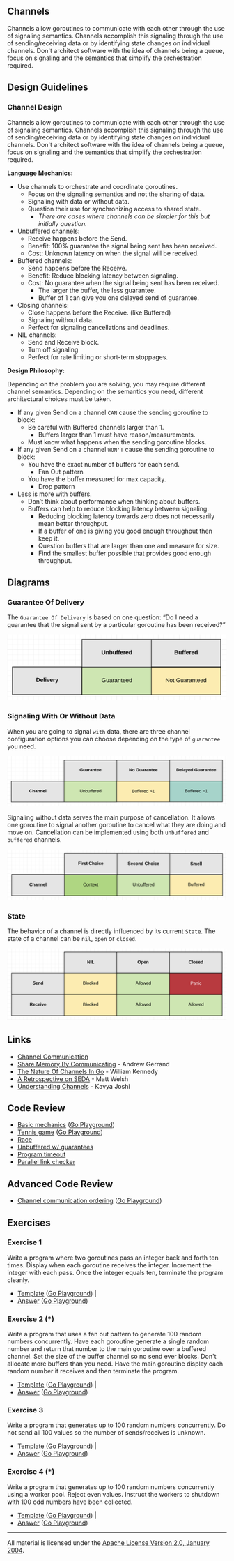 ## Channels
Channels allow goroutines to communicate with each other through the use of signaling semantics. Channels accomplish this signaling through the use of sending/receiving data or by identifying state changes on individual channels. Don't architect software with the idea of channels being a queue, focus on signaling and the semantics that simplify the orchestration required.

## Design Guidelines

### Channel Design

Channels allow goroutines to communicate with each other through the use of signaling semantics. Channels accomplish this signaling through the use of sending/receiving data or by identifying state changes on individual channels. Don't architect software with the idea of channels being a queue, focus on signaling and the semantics that simplify the orchestration required.

**Language Mechanics:**

* Use channels to orchestrate and coordinate goroutines.
    * Focus on the signaling semantics and not the sharing of data.
    * Signaling with data or without data.
    * Question their use for synchronizing access to shared state.
        * _There are cases where channels can be simpler for this but initially question._
* Unbuffered channels:
    * Receive happens before the Send.
    * Benefit: 100% guarantee the signal being sent has been received.
    * Cost: Unknown latency on when the signal will be received.
* Buffered channels:
    * Send happens before the Receive.
    * Benefit: Reduce blocking latency between signaling.
    * Cost: No guarantee when the signal being sent has been received.
        * The larger the buffer, the less guarantee.
        * Buffer of 1 can give you one delayed send of guarantee.
* Closing channels:
    * Close happens before the Receive. (like Buffered)
    * Signaling without data.
    * Perfect for signaling cancellations and deadlines.
* NIL channels:
    * Send and Receive block.
    * Turn off signaling
    * Perfect for rate limiting or short-term stoppages.

**Design Philosophy:**

Depending on the problem you are solving, you may require different channel semantics. Depending on the semantics you need, different architectural choices must be taken.

* If any given Send on a channel `CAN` cause the sending goroutine to block:
    * Be careful with Buffered channels larger than 1.
        * Buffers larger than 1 must have reason/measurements.
    * Must know what happens when the sending goroutine blocks.
* If any given Send on a channel `WON'T` cause the sending goroutine to block:
    * You have the exact number of buffers for each send.
        * Fan Out pattern
    * You have the buffer measured for max capacity.
        * Drop pattern
* Less is more with buffers.
    * Don’t think about performance when thinking about buffers.
    * Buffers can help to reduce blocking latency between signaling.
        * Reducing blocking latency towards zero does not necessarily mean better throughput.
        * If a buffer of one is giving you good enough throughput then keep it.
        * Question buffers that are larger than one and measure for size.
        * Find the smallest buffer possible that provides good enough throughput.


## Diagrams

### Guarantee Of Delivery

The `Guarantee Of Delivery` is based on one question: “Do I need a guarantee that the signal sent by a particular goroutine has been received?”

![Ardan Labs](guarantee_of_delivery.png)

### Signaling With Or Without Data

When you are going to signal `with` data, there are three channel configuration options you can choose depending on the type of `guarantee` you need.

![Ardan Labs](signaling_with_data.png)

Signaling without data serves the main purpose of cancellation. It allows one goroutine to signal another goroutine to cancel what they are doing and move on. Cancellation can be implemented using both `unbuffered` and `buffered` channels.

![Ardan Labs](signaling_without_data.png)

### State

The behavior of a channel is directly influenced by its current `State`. The state of a channel can be `nil`, `open` or `closed`.

![Ardan Labs](state.png)

## Links

* [Channel Communication](https://golang.org/ref/mem#tmp_7)
* [Share Memory By Communicating](http://blog.golang.org/share-memory-by-communicating) - Andrew Gerrand
* [The Nature Of Channels In Go](https://www.ardanlabs.com/blog/2014/02/the-nature-of-channels-in-go.html) - William Kennedy
* [A Retrospective on SEDA](http://matt-welsh.blogspot.com/2010/07/retrospective-on-seda.html) - Matt Welsh
* [Understanding Channels](https://www.youtube.com/watch?v=KBZlN0izeiY) - Kavya Joshi


## Code Review

* [Basic mechanics](example1/example1.go) ([Go Playground](https://play.golang.org/p/UY5gai9Ojsm))
* [Tennis game](example2/example2.go) ([Go Playground](https://play.golang.org/p/PvFKD_tNwir))
* [Race](example3/example3.go)
* [Unbuffered w/ guarantees](example4/example4.go)
* [Program timeout](example5/example5.go)
* [Parallel link checker](example6/main.go)

## Advanced Code Review

* [Channel communication ordering](advanced/example1/example1.go) ([Go Playground](https://play.golang.org/p/YwKFJPkB4gC))

## Exercises

### Exercise 1
Write a program where two goroutines pass an integer back and forth ten times. Display when each goroutine receives the integer. Increment the integer with each pass. Once the integer equals ten, terminate the program cleanly.

* [Template](exercises/template1/template1.go) ([Go Playground](https://play.golang.org/p/gv9lxA3qhH-)) |
* [Answer](exercises/exercise1/exercise1.go) ([Go Playground](https://play.golang.org/p/8S685ND54dW))

### Exercise 2 (*)
Write a program that uses a fan out pattern to generate 100 random numbers concurrently. Have each goroutine generate a single random number and return that number to the main goroutine over a buffered channel. Set the size of the buffer channel so no send ever blocks. Don't allocate more buffers than you need. Have the main goroutine display each random number it receives and then terminate the program.

* [Template](exercises/template2/template2.go) ([Go Playground](https://play.golang.org/p/9_b6YcBuSOR)) |
* [Answer](exercises/exercise2/exercise2.go) ([Go Playground](https://play.golang.org/p/cEUYThI5etc))

### Exercise 3
Write a program that generates up to 100 random numbers concurrently. Do not send all 100 values so the number of sends/receives is unknown.

* [Template](exercises/template3/template3.go) ([Go Playground](https://play.golang.org/p/TQMIiAelw5L)) |
* [Answer](exercises/exercise3/exercise3.go) ([Go Playground](https://play.golang.org/p/76xnxU1yL5K))

### Exercise 4 (*)
Write a program that generates up to 100 random numbers concurrently using a worker pool. Reject even values. Instruct the workers to shutdown with 100 odd numbers have been collected.

* [Template](exercises/template4/template4.go) ([Go Playground](https://play.golang.org/p/2EShivwAWlq)) |
* [Answer](exercises/exercise4/exercise4.go) ([Go Playground](https://play.golang.org/p/jUnB-6OpV1Q))
___
All material is licensed under the [Apache License Version 2.0, January 2004](http://www.apache.org/licenses/LICENSE-2.0).

